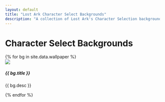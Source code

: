 ```yaml
---
layout: default
title: "Lost Ark Character Select Backgrounds"
description: "A collection of Lost Ark's Character Selection backgrounds."
---
```


<h1>Character Select Backgrounds</h1>

<div class="card-deck">
<div class="row">
{% for bg in site.data.wallpaper %}
  <div class="col-lg-4">
  <div class="card h-100">
    <img class="card-img-top" src="/assets/img/wallpaper/wallpaper_icon_{{ bg.icon }}.png">
    <div class="card-body">
      <h5 class="card-title">{{ bg.title }}</h5>
      <p class="card-text">{{ bg.desc }}</p>
    </div>
  </div>
  </div>
{% endfor %}
</div>
</div>
